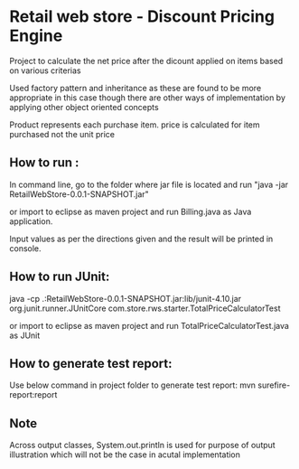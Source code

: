 # Retail web store - Discount Pricing Engine
Project to calculate the net price after the dicount applied on items  based on various criterias

Used factory pattern and inheritance as these are found to be more appropriate in this case though there are other ways of implementation by applying other object oriented concepts

Product represents each purchase item. price is calculated for item purchased not the unit price

## How to run :
In command line, go to the folder where jar file is located and run "java -jar RetailWebStore-0.0.1-SNAPSHOT.jar"

or import to eclipse as maven project and run Billing.java as Java application.

Input values as per the directions given and the result will be printed in console.

## How to run JUnit:
java -cp .:RetailWebStore-0.0.1-SNAPSHOT.jar:lib/junit-4.10.jar org.junit.runner.JUnitCore com.store.rws.starter.TotalPriceCalculatorTest

or import to eclipse as maven project and run TotalPriceCalculatorTest.java as JUnit


## How to generate test report: 

Use below command in project folder to generate test report:
mvn surefire-report:report 


## Note
Across output classes, System.out.println is used for purpose of output illustration which will not be the case in acutal implementation

